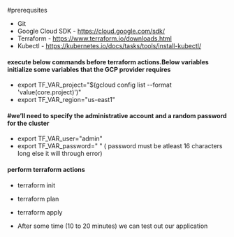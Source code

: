 #prerequsites

- Git
- Google Cloud SDK - https://cloud.google.com/sdk/
- Terraform - https://www.terraform.io/downloads.html
- Kubectl - https://kubernetes.io/docs/tasks/tools/install-kubectl/



#### execute below commands before terraform actions.Below variables initialize some variables that the GCP provider requires

- export TF_VAR_project="$(gcloud config list --format 'value(core.project)')"
- export TF_VAR_region="us-east1"

#### #we’ll need to specify the administrative account and a random password for the cluster
- export TF_VAR_user="admin"
- export TF_VAR_password=" "   ( password must be atleast 16 characters long else it will through error)


#### perform terraform actions

- terraform init
- terraform plan
- terraform apply

- After some time (10 to 20 minutes) we can test out our application

